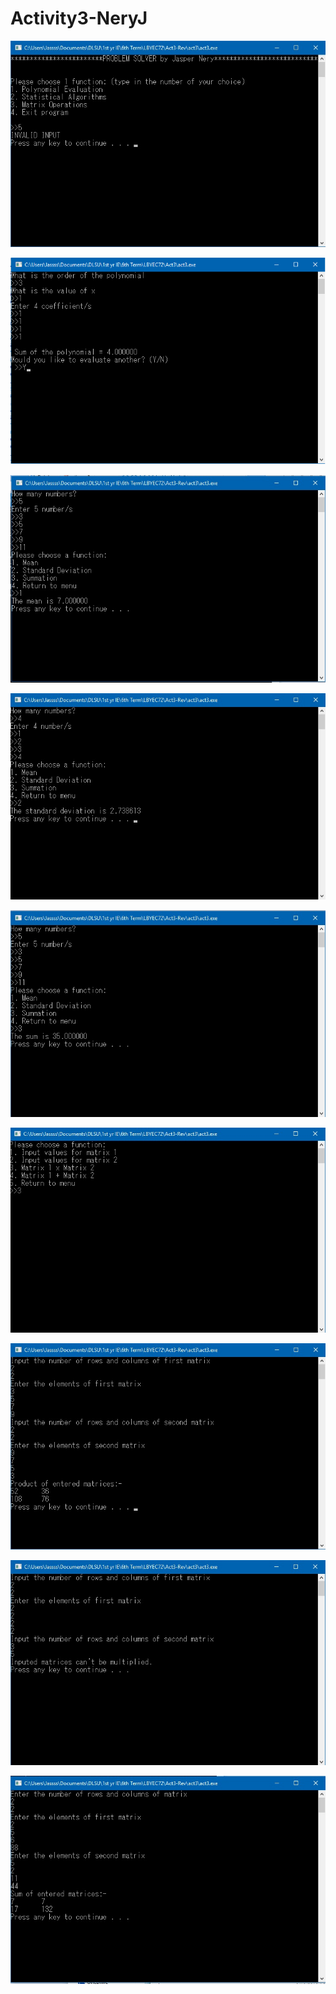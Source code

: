 # Activity3-NeryJ

![](menuinvalid.jpg)

![](poly.png)

![](statmean.jpg)

![](statded.jpg)

![](statsum.jpg)

![](matxmenu.jpg)

![](matxmult.jpg)

![](matmultinvalid.jpg)

![](matxadd.jpg)
